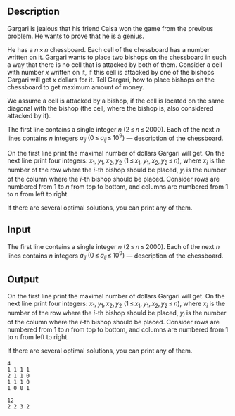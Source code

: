 ## Description

<div><p>Gargari is jealous that his friend Caisa won the game from the previous problem. He wants to prove that he is a genius.</p><p>He has a <span class="tex-span"><i>n</i> × <i>n</i></span> chessboard. Each cell of the chessboard has a number written on it. Gargari wants to place two bishops on the chessboard in such a way that there is no cell that is attacked by both of them. Consider a cell with number <span class="tex-span"><i>x</i></span> written on it, if this cell is attacked by one of the bishops Gargari will get <span class="tex-span"><i>x</i></span> dollars for it. Tell Gargari, how to place bishops on the chessboard to get maximum amount of money.</p><p>We assume a cell is attacked by a bishop, if the cell is located on the same diagonal with the bishop (the cell, where the bishop is, also considered attacked by it).</p></div><div class="input-specification"><p>The first line contains a single integer <span class="tex-span"><i>n</i></span> <span class="tex-span">(2 ≤ <i>n</i> ≤ 2000)</span>. Each of the next <span class="tex-span"><i>n</i></span> lines contains <span class="tex-span"><i>n</i></span> integers <span class="tex-span"><i>a</i><sub class="lower-index"><i>ij</i></sub></span> <span class="tex-span">(0 ≤ <i>a</i><sub class="lower-index"><i>ij</i></sub> ≤ 10<sup class="upper-index">9</sup>)</span> — description of the chessboard.</p></div><div class="output-specification"><p>On the first line print the maximal number of dollars Gargari will get. On the next line print four integers: <span class="tex-span"><i>x</i><sub class="lower-index">1</sub>, <i>y</i><sub class="lower-index">1</sub>, <i>x</i><sub class="lower-index">2</sub>, <i>y</i><sub class="lower-index">2</sub></span> <span class="tex-span">(1 ≤ <i>x</i><sub class="lower-index">1</sub>, <i>y</i><sub class="lower-index">1</sub>, <i>x</i><sub class="lower-index">2</sub>, <i>y</i><sub class="lower-index">2</sub> ≤ <i>n</i>)</span>, where <span class="tex-span"><i>x</i><sub class="lower-index"><i>i</i></sub></span> is the number of the row where the <span class="tex-span"><i>i</i></span>-th bishop should be placed, <span class="tex-span"><i>y</i><sub class="lower-index"><i>i</i></sub></span> is the number of the column where the <span class="tex-span"><i>i</i></span>-th bishop should be placed. Consider rows are numbered from 1 to <span class="tex-span"><i>n</i></span> from top to bottom, and columns are numbered from 1 to <span class="tex-span"><i>n</i></span> from left to right.</p><p>If there are several optimal solutions, you can print any of them.</p></div>

## Input

<p>The first line contains a single integer <span class="tex-span"><i>n</i></span> <span class="tex-span">(2 ≤ <i>n</i> ≤ 2000)</span>. Each of the next <span class="tex-span"><i>n</i></span> lines contains <span class="tex-span"><i>n</i></span> integers <span class="tex-span"><i>a</i><sub class="lower-index"><i>ij</i></sub></span> <span class="tex-span">(0 ≤ <i>a</i><sub class="lower-index"><i>ij</i></sub> ≤ 10<sup class="upper-index">9</sup>)</span> — description of the chessboard.</p>

## Output

<p>On the first line print the maximal number of dollars Gargari will get. On the next line print four integers: <span class="tex-span"><i>x</i><sub class="lower-index">1</sub>, <i>y</i><sub class="lower-index">1</sub>, <i>x</i><sub class="lower-index">2</sub>, <i>y</i><sub class="lower-index">2</sub></span> <span class="tex-span">(1 ≤ <i>x</i><sub class="lower-index">1</sub>, <i>y</i><sub class="lower-index">1</sub>, <i>x</i><sub class="lower-index">2</sub>, <i>y</i><sub class="lower-index">2</sub> ≤ <i>n</i>)</span>, where <span class="tex-span"><i>x</i><sub class="lower-index"><i>i</i></sub></span> is the number of the row where the <span class="tex-span"><i>i</i></span>-th bishop should be placed, <span class="tex-span"><i>y</i><sub class="lower-index"><i>i</i></sub></span> is the number of the column where the <span class="tex-span"><i>i</i></span>-th bishop should be placed. Consider rows are numbered from 1 to <span class="tex-span"><i>n</i></span> from top to bottom, and columns are numbered from 1 to <span class="tex-span"><i>n</i></span> from left to right.</p><p>If there are several optimal solutions, you can print any of them.</p>





```input1
4
1 1 1 1
2 1 1 0
1 1 1 0
1 0 0 1

```




```output1
12
2 2 3 2

```


